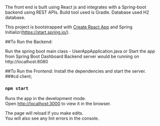 The front end is built using React js and integrates with a Spring-boot backend using REST APIs. Build tool used is Gradle. Database used H2 database.

This project is bootstrapped with [Create React App](https://github.com/facebook/create-react-app) and Spring Initializr(https://start.spring.io/).

##To Run the Backend:

Run the spring boot main class - UserAppApplication.java or Start the app from Spring Boot Dashboard
Backend server would be running on http://localhost:8080

##To Run the Frontend:
Install the dependencies and start the server.
###cd client;

### `npm start`

Runs the app in the development mode.<br />
Open [http://localhost:3000](http://localhost:3000) to view it in the browser.

The page will reload if you make edits.<br />
You will also see any lint errors in the console.